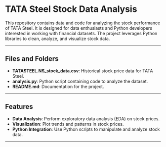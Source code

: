 # TATA Steel Stock Data Analysis

This repository contains data and code for analyzing the stock performance of TATA Steel. It is designed for data enthusiasts and Python developers interested in working with financial datasets. The project leverages Python libraries to clean, analyze, and visualize stock data.

---

## Files and Folders

- **TATASTEEL.NS_stock_data.csv**: Historical stock price data for TATA Steel.
- **analysis.py**: Python script containing code to analyze the dataset.
- **README.md**: Documentation for the project.

---

## Features

- **Data Analysis**: Perform exploratory data analysis (EDA) on stock prices.
- **Visualization**: Plot trends and patterns in stock prices.
- **Python Integration**: Use Python scripts to manipulate and analyze stock data.

---


